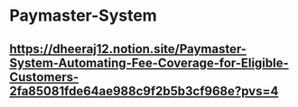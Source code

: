 # Paymaster-System

## https://dheeraj12.notion.site/Paymaster-System-Automating-Fee-Coverage-for-Eligible-Customers-2fa85081fde64ae988c9f2b5b3cf968e?pvs=4